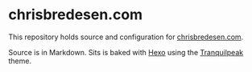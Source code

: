 chrisbredesen.com
=================

This repository holds source and configuration for [chrisbredesen.com](http://chrisbredesen.com).

Source is in Markdown. Sits is baked with [Hexo](https://hexo.io) using the [Tranquilpeak](https://github.com/LouisBarranqueiro/hexo-theme-tranquilpeak) theme.